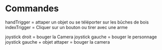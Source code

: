 # Commandes

handTrigger = attaper un objet ou se téléporter sur les bûches de bois 
indexTrigger = Cliquer sur un bouton ou tirer avec une arme

joystick droit = bouger la Camera
joystick gauche = bouger le personnage
joystick gauche + objet attaper = bouger la camera